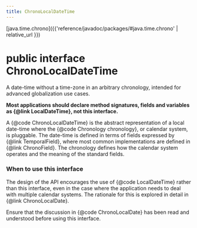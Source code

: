 ```yaml
---
title: ChronoLocalDateTime
---
```


[java.time.chrono]({{'reference/javadoc/packages/#java.time.chrono' | relative_url }})

# public interface ChronoLocalDateTime


A date-time without a time-zone in an arbitrary chronology, intended
 for advanced globalization use cases.
 <p>
 <b>Most applications should declare method signatures, fields and variables
 as {@link LocalDateTime}, not this interface.</b>
 <p>
 A {@code ChronoLocalDateTime} is the abstract representation of a local date-time
 where the {@code Chronology chronology}, or calendar system, is pluggable.
 The date-time is defined in terms of fields expressed by {@link TemporalField},
 where most common implementations are defined in {@link ChronoField}.
 The chronology defines how the calendar system operates and the meaning of
 the standard fields.

 <h3>When to use this interface</h3>
 The design of the API encourages the use of {@code LocalDateTime} rather than this
 interface, even in the case where the application needs to deal with multiple
 calendar systems. The rationale for this is explored in detail in {@link ChronoLocalDate}.
 <p>
 Ensure that the discussion in {@code ChronoLocalDate} has been read and understood
 before using this interface.